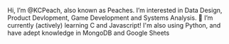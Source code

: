 Hi, I’m @KCPeach, also known as Peaches.
I’m interested in Data Design, Product Devlopment, Game Development and Systems Analysis.
🌱 I’m currently (actively) learning C and Javascript! I'm also using Python, and have adept knowledge in MongoDB and Google Sheets
